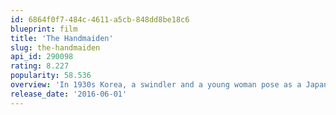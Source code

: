 ```yaml
---
id: 6864f0f7-484c-4611-a5cb-848dd8be18c6
blueprint: film
title: 'The Handmaiden'
slug: the-handmaiden
api_id: 290098
rating: 8.227
popularity: 58.536
overview: 'In 1930s Korea, a swindler and a young woman pose as a Japanese count and a handmaiden to seduce a Japanese heiress and steal her fortune.'
release_date: '2016-06-01'
---
```

